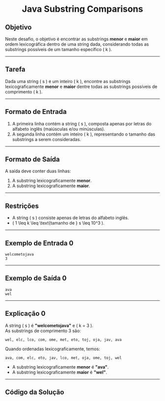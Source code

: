 <h1 align="center">Java Substring Comparisons</h1>

## Objetivo

Neste desafio, o objetivo é encontrar as substrings **menor** e **maior** em ordem lexicográfica dentro de uma string dada, considerando todas as substrings possíveis de um tamanho específico \( k \).

---

## Tarefa

Dada uma string \( s \) e um inteiro \( k \), encontre as substrings lexicograficamente **menor** e **maior** dentre todas as substrings possíveis de comprimento \( k \).

---

## Formato de Entrada

1. A primeira linha contém a string \( s \), composta apenas por letras do alfabeto inglês (maiúsculas e/ou minúsculas).
2. A segunda linha contém um inteiro \( k \), representando o tamanho das substrings a serem consideradas.

---

## Formato de Saída

A saída deve conter duas linhas:
1. A substring lexicograficamente **menor**.
2. A substring lexicograficamente **maior**.

---

## Restrições

- A string \( s \) consiste apenas de letras do alfabeto inglês.
- \( 1 \leq k \leq \text{tamanho de } s \leq 10^3 \).

---

## Exemplo de Entrada 0

```plaintext
welcometojava
3
```

---

## Exemplo de Saída 0

```plaintext
ava
wel
```

---

## Explicação 0

A string \( s \) é **"welcometojava"** e \( k = 3 \).  
As substrings de comprimento 3 são:

```plaintext
wel, elc, lco, com, ome, met, eto, toj, oja, jav, ava
```

Quando ordenadas lexicograficamente, temos:

```plaintext
ava, com, elc, eto, jav, lco, met, oja, ome, toj, wel
```

- A substring lexicograficamente **menor** é **"ava"**.
- A substring lexicograficamente **maior** é **"wel"**.

---

## Código da Solução

```java

```